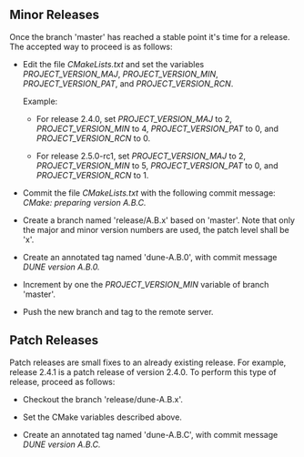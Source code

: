 Minor Releases
--------------

Once the branch 'master' has reached a stable point it's time for a
release. The accepted way to proceed is as follows:

- Edit the file *CMakeLists.txt* and set the variables
  *PROJECT_VERSION_MAJ*, *PROJECT_VERSION_MIN*, *PROJECT_VERSION_PAT*, and
  *PROJECT_VERSION_RCN*.

  Example:

  * For release 2.4.0, set *PROJECT_VERSION_MAJ* to 2,
  *PROJECT_VERSION_MIN* to 4, *PROJECT_VERSION_PAT* to 0, and
  *PROJECT_VERSION_RCN* to 0.

  * For release 2.5.0-rc1, set *PROJECT_VERSION_MAJ* to 2,
  *PROJECT_VERSION_MIN* to 5, *PROJECT_VERSION_PAT* to 0, and
  *PROJECT_VERSION_RCN* to 1.

- Commit the file *CMakeLists.txt* with the following commit message:
  *CMake: preparing version A.B.C.*

- Create a branch named 'release/A.B.x' based on 'master'. Note that only
  the major and minor version numbers are used, the patch level shall be
  'x'.

- Create an annotated tag named 'dune-A.B.0', with commit message *DUNE
  version A.B.0.*

- Increment by one the *PROJECT_VERSION_MIN* variable of branch 'master'.

- Push the new branch and tag to the remote server.

Patch Releases
--------------

Patch releases are small fixes to an already existing release. For
example, release 2.4.1 is a patch release of version 2.4.0. To perform
this type of release, proceed as follows:

- Checkout the branch 'release/dune-A.B.x'.

- Set the CMake variables described above.

- Create an annotated tag named 'dune-A.B.C', with commit message *DUNE
  version A.B.C.*
